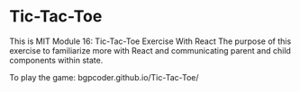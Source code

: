 # Tic-Tac-Toe
This is MIT Module 16: Tic-Tac-Toe Exercise With React
The purpose of this exercise to familiarize more with React and communicating parent and child components within state. 

To play the game: bgpcoder.github.io/Tic-Tac-Toe/
